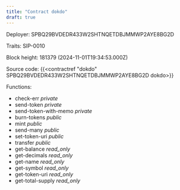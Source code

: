 ```yaml
---
title: "Contract dokdo"
draft: true
---
```

Deployer: SPBQ29BVDEDR433W2SHTNQETDBJMMWP2AYE8BG2D

Traits:
 SIP-0010



Block height: 181379 (2024-11-01T19:34:53.000Z)

Source code: {{<contractref "dokdo" SPBQ29BVDEDR433W2SHTNQETDBJMMWP2AYE8BG2D dokdo>}}

Functions:

* check-err _private_
* send-token _private_
* send-token-with-memo _private_
* burn-tokens _public_
* mint _public_
* send-many _public_
* set-token-uri _public_
* transfer _public_
* get-balance _read_only_
* get-decimals _read_only_
* get-name _read_only_
* get-symbol _read_only_
* get-token-uri _read_only_
* get-total-supply _read_only_
